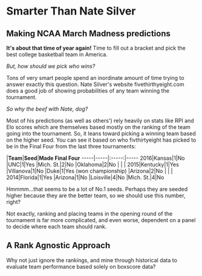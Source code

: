 Smarter Than Nate Silver
========================

Making NCAA March Madness predictions
-------------------------------------
**It's about that time of year again!** Time to fill out a bracket and pick the best college basketball team in America.

_But, how should we pick who wins?_

Tons of very smart people spend an inordinate amount of time trying to answer exactly this question. Nate Silver's website fivethirthyeight.com does a good job of showing probabilities of any team winning the tournament.

_So why the beef with Nate, dog?_

Most of his predictions (as well as others') rely heavily on stats like RPI and Elo scores which are themselves based mostly on the ranking of the team going into the tournament. So, it leans toward picking a winning team based on the higher seed. You can see it based on who fivthirtyeight has picked to be in the Final Four from the last three tournaments:

|**Team**|**Seed**|**Made Final Four**
-----|-----|:-----:|-----
2016|Kansas|1|No
|UNC|1|Yes
|Mich. St.|2|No
|Oklahoma|2|No
| | |
2015|Kentucky|1|Yes
|Villanova|1|No
|Duke|1|Yes (won championship)
|Arizona|2|No
| | |
2014|Florida|1|Yes
|Arizona|1|No
|Loisville|4|No
|Mich. St.|4|No


Hmmmm...that seems to be a lot of No.1 seeds. Perhaps they are seeded higher because they are the better team, so we should use this number, right?

Not exactly, ranking and placing teams in the opening round of the tournament is far more complicated, and even worse, dependent on a panel to decide where each team should rank.

A Rank Agnostic Approach
------------------------
Why not just ignore the rankings, and mine through historical data to evaluate team performance based solely on boxscore data?
